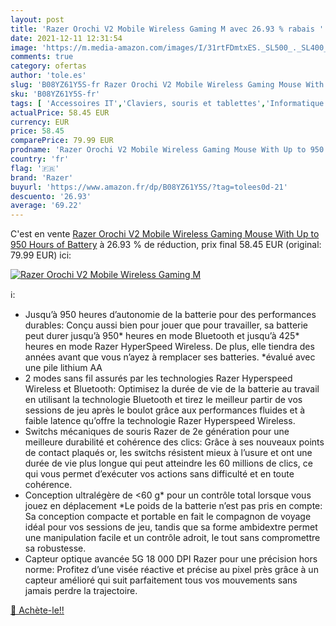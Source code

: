 ```yaml
---
layout: post
title: 'Razer Orochi V2 Mobile Wireless Gaming M avec 26.93 % rabais '
date: 2021-12-11 12:31:54
image: 'https://m.media-amazon.com/images/I/31rtFDmtxES._SL500_._SL400_.jpg'
comments: true
category: ofertas
author: 'tole.es'
slug: 'B08YZ61Y5S-fr Razer Orochi V2 Mobile Wireless Gaming Mouse With Up to...'
sku: 'B08YZ61Y5S-fr'
tags: [ 'Accessoires IT','Claviers, souris et tablettes','Informatique','Souris','razer', ]
actualPrice: 58.45 EUR
currency: EUR
price: 58.45
comparePrice: 79.99 EUR
prodname: 'Razer Orochi V2 Mobile Wireless Gaming Mouse With Up to 950 Hours of Battery'
country: 'fr'
flag: '🇫🇷'
brand: 'Razer'
buyurl: 'https://www.amazon.fr/dp/B08YZ61Y5S/?tag=tolees0d-21'
descuento: '26.93'
average: '69.22'
---
```


C'est en vente [Razer Orochi V2 Mobile Wireless Gaming Mouse With Up to 950 Hours of Battery](https://www.amazon.fr/dp/B08YZ61Y5S/?tag=tolees0d-21)  à  26.93 % de réduction, prix final  58.45 EUR (original: 79.99 EUR) ici:

[![Razer Orochi V2 Mobile Wireless Gaming M](https://m.media-amazon.com/images/I/31rtFDmtxES._SL500_._SL400_.jpg)](https://www.amazon.fr/dp/B08YZ61Y5S/?tag=tolees0d-21)

ℹ️:

- Jusqu’à 950 heures d’autonomie de la batterie pour des performances durables: Conçu aussi bien pour jouer que pour travailler, sa batterie peut durer jusqu’à 950* heures en mode Bluetooth et jusqu’à 425* heures en mode Razer HyperSpeed Wireless. De plus, elle tiendra des années avant que vous n’ayez à remplacer ses batteries. *évalué avec une pile lithium AA
- 2 modes sans fil assurés par les technologies Razer Hyperspeed Wireless et Bluetooth: Optimisez la durée de vie de la batterie au travail en utilisant la technologie Bluetooth et tirez le meilleur partir de vos sessions de jeu après le boulot grâce aux performances fluides et à faible latence qu’offre la technologie Razer Hyperspeed Wireless.
- Switchs mécaniques de souris Razer de 2e génération pour une meilleure durabilité et cohérence des clics: Grâce à ses nouveaux points de contact plaqués or, les switchs résistent mieux à l’usure et ont une durée de vie plus longue qui peut atteindre les 60 millions de clics, ce qui vous permet d’exécuter vos actions sans difficulté et en toute cohérence.
- Conception ultralégère de <60 g* pour un contrôle total lorsque vous jouez en déplacement *Le poids de la batterie n’est pas pris en compte: Sa conception compacte et portable en fait le compagnon de voyage idéal pour vos sessions de jeu, tandis que sa forme ambidextre permet une manipulation facile et un contrôle adroit, le tout sans compromettre sa robustesse.
- Capteur optique avancée 5G 18 000 DPI Razer pour une précision hors norme: Profitez d’une visée réactive et précise au pixel près grâce à un capteur amélioré qui suit parfaitement tous vos mouvements sans jamais perdre la trajectoire.

[🛒 Achète-le!!](https://www.amazon.fr/dp/B08YZ61Y5S/?tag=tolees0d-21)

